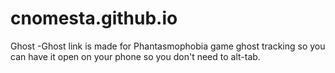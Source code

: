 # cnomesta.github.io

Ghost
 -Ghost link is made for Phantasmophobia game ghost tracking so you can have it
  open on your phone so you don't need to alt-tab.
